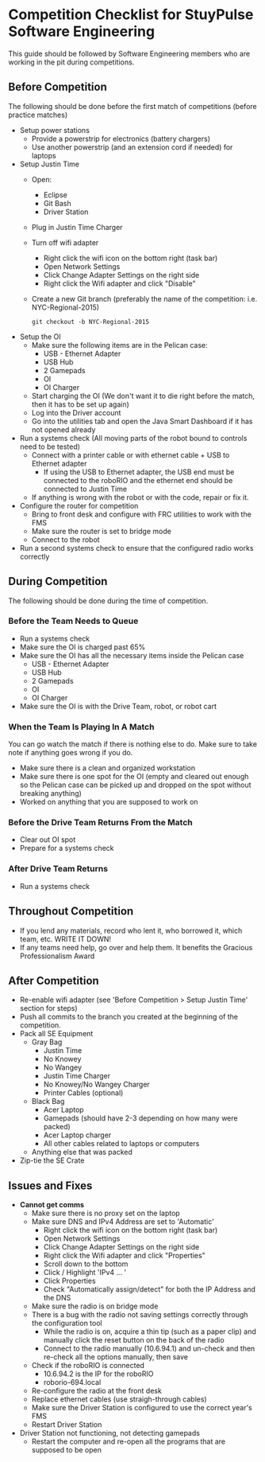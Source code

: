 # Competition Checklist for StuyPulse Software Engineering

This guide should be followed by Software Engineering members who are working in the pit during competitions.

## Before Competition

The following should be done before the first match of competitions (before practice matches)

+ Setup power stations
	- Provide a powerstrip for electronics (battery chargers)
	- Use another powerstrip (and an extension cord if needed) for laptops
+ Setup Justin Time
	+ Open:
		+ Eclipse
		+ Git Bash
		+ Driver Station
	+ Plug in Justin Time Charger
	+ Turn off wifi adapter
		+ Right click the wifi icon on the bottom right (task bar)
		+ Open Network Settings
		+ Click Change Adapter Settings on the right side
		+ Right click the Wifi adapter and click "Disable"
	+ Create a new Git branch (preferably the name of the competition: i.e. NYC-Regional-2015)
	
	 	`git checkout -b NYC-Regional-2015`
+ Setup the OI
	+ Make sure the following items are in the Pelican case:
		+ USB - Ethernet Adapter
		+ USB Hub
		+ 2 Gamepads
		+ OI
		+ OI Charger
	+ Start charging the OI (We don't want it to die right before the match, then it has to be set up again)
	+ Log into the Driver account
	+ Go into the utilities tab and open the Java Smart Dashboard if it has not opened already
+ Run a systems check (All moving parts of the robot bound to controls need to be tested)
	+ Connect with a printer cable or with ethernet cable + USB to Ethernet adapter
		+ If using the USB to Ethernet adapter, the USB end must be connected to the roboRIO and the ethernet end should be connected to Justin Time
	+ If anything is wrong with the robot or with the code, repair or fix it.
+ Configure the router for competition
	+ Bring to front desk and configure with FRC utilities to work with the FMS
	+ Make sure the router is set to bridge mode
	+ Connect to the robot
+ Run a second systems check to ensure that the configured radio works correctly

## During Competition

The following should be done during the time of competition.

### Before the Team Needs to Queue

+ Run a systems check
+ Make sure the OI is charged past 65%
+ Make sure the OI has all the necessary items inside the Pelican case
	+ USB - Ethernet Adapter
	+ USB Hub
	+ 2 Gamepads
	+ OI
	+ OI Charger
+ Make sure the OI is with the Drive Team, robot, or robot cart

### When the Team Is Playing In A Match

You can go watch the match if there is nothing else to do. Make sure to take note if anything goes wrong if you do.

+ Make sure there is a clean and organized workstation
+ Make sure there is one spot for the OI (empty and cleared out enough so the Pelican case can be picked up and dropped on the spot without breaking anything)
+ Worked on anything that you are supposed to work on

### Before the Drive Team Returns From the Match

+ Clear out OI spot
+ Prepare for a systems check

### After Drive Team Returns

+ Run a systems check

## Throughout Competition

+ If you lend any materials, record who lent it, who borrowed it, which team, etc. WRITE IT DOWN!
+ If any teams need help, go over and help them. It benefits the Gracious Professionalism Award

## After Competition

+ Re-enable wifi adapter (see 'Before Competition > Setup Justin Time' section for steps)
+ Push all commits to the branch you created at the beginning of the competition.
+ Pack all SE Equipment
	+ Gray Bag
		+ Justin Time
		+ No Knowey
		+ No Wangey
		+ Justin Time Charger
		+ No Knowey/No Wangey Charger
		+ Printer Cables (optional)
	+ Black Bag
		+ Acer Laptop
		+ Gamepads (should have 2-3 depending on how many were packed)
		+ Acer Laptop charger
		+ All other cables related to laptops or computers
	+ Anything else that was packed
+ Zip-tie the SE Crate

## Issues and Fixes

+ **Cannot get comms**
	+ Make sure there is no proxy set on the laptop
	+ Make sure DNS and IPv4 Address are set to 'Automatic'
		+ Right click the wifi icon on the bottom right (task bar)
		+ Open Network Settings
		+ Click Change Adapter Settings on the right side
		+ Right click the Wifi adapter and click "Properties"
		+ Scroll down to the bottom
		+ Click / Highlight 'IPv4 ... '
		+ Click Properties
		+ Check "Automatically assign/detect" for both the IP Address and the DNS
	+ Make sure the radio is on bridge mode
	+ There is a bug with the radio not saving settings correctly through the configuration tool
		+ While the radio is on, acquire a thin tip (such as a paper clip) and manually click the reset button on the back of the radio
		+ Connect to the radio manually (10.6.94.1) and un-check and then re-check all the options manually, then save
	+ Check if the roboRIO is connected
		+ 10.6.94.2 is the IP for the roboRIO
		+ roborio-694.local
	+ Re-configure the radio at the front desk
	+ Replace ethernet cables (use straigh-through cables)
	+ Make sure the Driver Station is configured to use the correct year's FMS
	+ Restart Driver Station
+ Driver Station not functioning, not detecting gamepads
	+ Restart the computer and re-open all the programs that are supposed to be open
